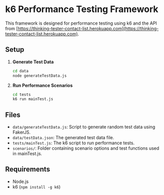 # k6 Performance Testing Framework

This framework is designed for performance testing using k6 and the API from [https://thinking-tester-contact-list.herokuapp.com](https://thinking-tester-contact-list.herokuapp.com).

## Setup

1. **Generate Test Data**

   ```bash
   cd data
   node generateTestData.js
   ```

2. **Run Performance Scenarios**

   ```bash
   cd tests
   k6 run mainTest.js
   ```

## Files

- `data/generateTestData.js`: Script to generate random test data using FakerJS.
- `data/testData.json`: The generated test data file.
- `tests/mainTest.js`: The k6 script to run performance tests.
- `scenarios/`: Folder containing scenario options and test functions used in mainTest.js.

## Requirements

- Node.js
- k6 (`npm install -g k6`)